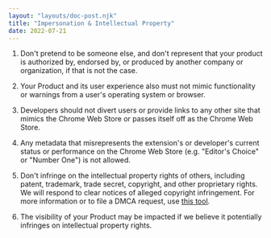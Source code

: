 ```yaml
---
layout: "layouts/doc-post.njk"
title: "Impersonation & Intellectual Property"
date: 2022-07-21
---
```


1. Don't pretend to be someone else, and don't represent that your product is authorized by, endorsed by, or produced by another company or organization, if that is not the case.

1. Your Product and its user experience also must not mimic functionality or warnings from a user's operating system or browser.

1. Developers should not divert users or provide links to any other site that mimics the Chrome Web Store or passes itself off as the Chrome Web Store.

1. Any metadata that misrepresents the extension's or developer's current status or performance on the Chrome Web Store (e.g. "Editor's Choice" or "Number One") is not allowed.

1. Don't infringe on the intellectual property rights of others, including patent, trademark, trade secret, copyright, and other proprietary rights. We will respond to clear notices of alleged copyright infringement. For more information or to file a DMCA request, use [this tool][dmca-tool].

1. The visibility of your Product may be impacted if we believe it potentially infringes on intellectual property rights.

[dmca-tool]: http://www.google.com/support/bin/static.py?page=ts.cs&ts=1114905
